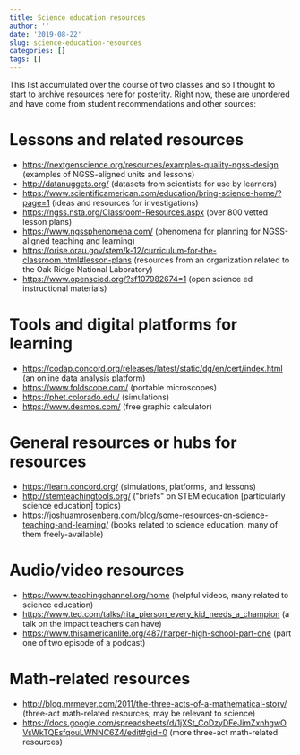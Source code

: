 ```yaml
---
title: Science education resources
author: ''
date: '2019-08-22'
slug: science-education-resources
categories: []
tags: []
---
```


This list accumulated over the course of two classes and so I thought to start to archive resources here for posterity. Right now, these are unordered and have come from student recommendations and other sources:

# Lessons and related resources

- https://nextgenscience.org/resources/examples-quality-ngss-design (examples of NGSS-aligned units and lessons)
- http://datanuggets.org/ (datasets from scientists for use by learners)
- https://www.scientificamerican.com/education/bring-science-home/?page=1 (ideas and resources for investigations)
- https://ngss.nsta.org/Classroom-Resources.aspx (over 800 vetted lesson plans)
- https://www.ngssphenomena.com/ (phenomena for planning for NGSS-aligned teaching and learning)
- https://orise.orau.gov/stem/k-12/curriculum-for-the-classroom.html#lesson-plans (resources from an organization related to the Oak Ridge National Laboratory)
- https://www.openscied.org/?sf107982674=1 (open science ed instructional materials)

# Tools and digital platforms for learning

- https://codap.concord.org/releases/latest/static/dg/en/cert/index.html (an online data analysis platform)
- https://www.foldscope.com/ (portable microscopes)
- https://phet.colorado.edu/ (simulations)
- https://www.desmos.com/ (free graphic calculator)

# General resources or hubs for resources

- https://learn.concord.org/ (simulations, platforms, and lessons)
- http://stemteachingtools.org/ ("briefs" on STEM education [particularly science education] topics)
- https://joshuamrosenberg.com/blog/some-resources-on-science-teaching-and-learning/ (books related to science education, many of them freely-available)

# Audio/video resources 

- https://www.teachingchannel.org/home (helpful videos, many related to science education) 
- https://www.ted.com/talks/rita_pierson_every_kid_needs_a_champion (a talk on the impact teachers can have)
- https://www.thisamericanlife.org/487/harper-high-school-part-one (part one of two episode of a podcast)

# Math-related resources 

- http://blog.mrmeyer.com/2011/the-three-acts-of-a-mathematical-story/ (three-act math-related resources; may be relevant to science)
- https://docs.google.com/spreadsheets/d/1jXSt_CoDzyDFeJimZxnhgwOVsWkTQEsfqouLWNNC6Z4/edit#gid=0 (more three-act math-related resources)